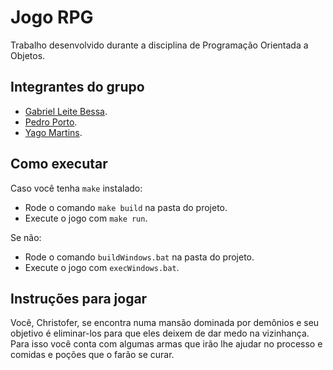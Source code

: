 # Jogo RPG

Trabalho desenvolvido durante a disciplina de Programação Orientada a Objetos.

## Integrantes do grupo

- [Gabriel Leite Bessa](https://github.com/glbessa).
- [Pedro Porto](https://github.com/PedroPortow).
- [Yago Martins]().

## Como executar

Caso você tenha ```make``` instalado:
- Rode o comando ```make build``` na pasta do projeto.
- Execute o jogo com ```make run```.

Se não:
- Rode o comando ```buildWindows.bat``` na pasta do projeto.
- Execute o jogo com ```execWindows.bat```.

## Instruções para jogar

Você, Christofer, se encontra numa mansão dominada por demônios e seu objetivo é eliminar-los para que eles deixem de dar medo na vizinhança. Para isso você conta com algumas armas que irão lhe ajudar no processo e comidas e poções que o farão se curar.